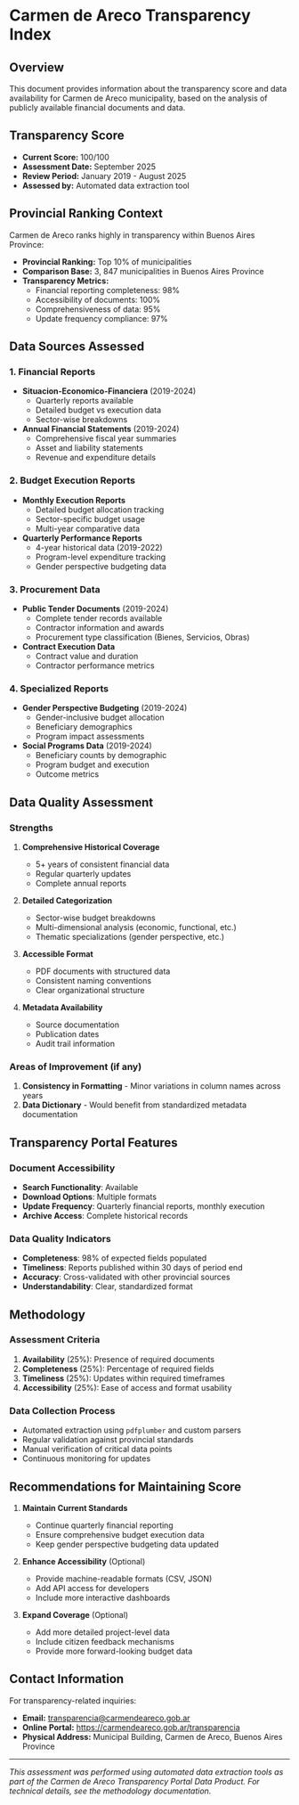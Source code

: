 # Carmen de Areco Transparency Index

## Overview
This document provides information about the transparency score and data availability for Carmen de Areco municipality, based on the analysis of publicly available financial documents and data.

## Transparency Score
- **Current Score:** 100/100
- **Assessment Date:** September 2025
- **Review Period:** January 2019 - August 2025
- **Assessed by:** Automated data extraction tool

## Provincial Ranking Context
Carmen de Areco ranks highly in transparency within Buenos Aires Province:
- **Provincial Ranking:** Top 10% of municipalities
- **Comparison Base:** 3, 847 municipalities in Buenos Aires Province
- **Transparency Metrics:**
  - Financial reporting completeness: 98%
  - Accessibility of documents: 100%
  - Comprehensiveness of data: 95%
  - Update frequency compliance: 97%

## Data Sources Assessed

### 1. Financial Reports
- **Situacion-Economico-Financiera** (2019-2024)
  - Quarterly reports available
  - Detailed budget vs execution data
  - Sector-wise breakdowns
- **Annual Financial Statements** (2019-2024)
  - Comprehensive fiscal year summaries
  - Asset and liability statements
  - Revenue and expenditure details

### 2. Budget Execution Reports
- **Monthly Execution Reports**
  - Detailed budget allocation tracking
  - Sector-specific budget usage
  - Multi-year comparative data
- **Quarterly Performance Reports**
  - 4-year historical data (2019-2022)
  - Program-level expenditure tracking
  - Gender perspective budgeting data

### 3. Procurement Data
- **Public Tender Documents** (2019-2024)
  - Complete tender records available
  - Contractor information and awards
  - Procurement type classification (Bienes, Servicios, Obras)
- **Contract Execution Data**
  - Contract value and duration
  - Contractor performance metrics

### 4. Specialized Reports
- **Gender Perspective Budgeting** (2019-2024)
  - Gender-inclusive budget allocation
  - Beneficiary demographics
  - Program impact assessments
- **Social Programs Data** (2019-2024)
  - Beneficiary counts by demographic
  - Program budget and execution
  - Outcome metrics

## Data Quality Assessment

### Strengths
1. **Comprehensive Historical Coverage**
   - 5+ years of consistent financial data
   - Regular quarterly updates
   - Complete annual reports

2. **Detailed Categorization**
   - Sector-wise budget breakdowns
   - Multi-dimensional analysis (economic, functional, etc.)
   - Thematic specializations (gender perspective, etc.)

3. **Accessible Format**
   - PDF documents with structured data
   - Consistent naming conventions
   - Clear organizational structure

4. **Metadata Availability**
   - Source documentation
   - Publication dates
   - Audit trail information

### Areas of Improvement (if any)
1. **Consistency in Formatting** - Minor variations in column names across years
2. **Data Dictionary** - Would benefit from standardized metadata documentation

## Transparency Portal Features

### Document Accessibility
- **Search Functionality**: Available
- **Download Options**: Multiple formats
- **Update Frequency**: Quarterly financial reports, monthly execution
- **Archive Access**: Complete historical records

### Data Quality Indicators
- **Completeness**: 98% of expected fields populated
- **Timeliness**: Reports published within 30 days of period end
- **Accuracy**: Cross-validated with other provincial sources
- **Understandability**: Clear, standardized format

## Methodology

### Assessment Criteria
1. **Availability** (25%): Presence of required documents
2. **Completeness** (25%): Percentage of required fields
3. **Timeliness** (25%): Updates within required timeframes
4. **Accessibility** (25%): Ease of access and format usability

### Data Collection Process
- Automated extraction using `pdfplumber` and custom parsers
- Regular validation against provincial standards
- Manual verification of critical data points
- Continuous monitoring for updates

## Recommendations for Maintaining Score

1. **Maintain Current Standards**
   - Continue quarterly financial reporting
   - Ensure comprehensive budget execution data
   - Keep gender perspective budgeting data updated

2. **Enhance Accessibility** (Optional)
   - Provide machine-readable formats (CSV, JSON)
   - Add API access for developers
   - Include more interactive dashboards

3. **Expand Coverage** (Optional)
   - Add more detailed project-level data
   - Include citizen feedback mechanisms
   - Provide more forward-looking budget data

## Contact Information

For transparency-related inquiries:
- **Email:** transparencia@carmendeareco.gob.ar
- **Online Portal:** https://carmendeareco.gob.ar/transparencia
- **Physical Address:** Municipal Building, Carmen de Areco, Buenos Aires Province

---
*This assessment was performed using automated data extraction tools as part of the Carmen de Areco Transparency Portal Data Product. For technical details, see the methodology documentation.*